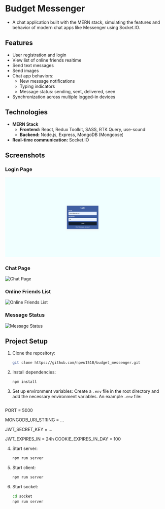 # Budget Messenger

- A chat application built with the MERN stack, simulating the features and behavior of modern chat apps like Messenger using Socket.IO.

## Features

- User registration and login
- View list of online friends realtime
- Send text messages
- Send images
- Chat app behaviors:
  - New message notifications
  - Typing indicators
  - Message status: sending, sent, delivered, seen
- Synchronization across multiple logged-in devices

## Technologies

- **MERN Stack**
  - **Frontend:** React, Redux Toolkit, SASS, RTK Query, use-sound
  - **Backend:** Node.js, Express, MongoDB (Mongoose)
- **Real-time communication:** Socket.IO

## Screenshots
### Login Page
![Login Page](./screenshots/login.png)

### Chat Page
![Chat Page](./screenshots/chat.png)

### Online Friends List
![Online Friends List](./screenshots/online_friends.png)

### Message Status
![Message Status](./screenshots/message_status.png)

## Project Setup

1. Clone the repository:
   ```sh
   git clone https://github.com/npvu1510/budget_messenger.git
   
2. Install dependencies:
   ```sh
   npm install
   
3. Set up environment variables:
   Create a `.env` file in the root directory and add the necessary environment variables. An example `.env` file:
   ```env
  PORT = 5000
  
  MONGODB_URI_STRING = ...
  
  JWT_SECRET_KEY = ...
  
  JWT_EXPIRES_IN = 24h
  COOKIE_EXPIRES_IN_DAY = 100

4. Start server:
   ```sh
   npm run server

5. Start client:
   ```sh
   npm run server

6. Start socket:
   ```sh
   cd socket
   npm run server

